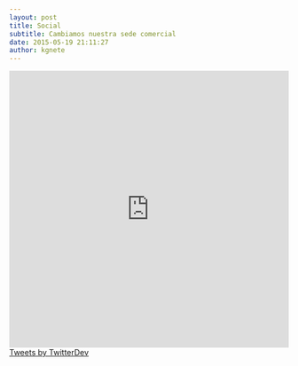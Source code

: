```yaml
---
layout: post
title: Social
subtitle: Cambiamos nuestra sede comercial
date: 2015-05-19 21:11:27
author: kgnete
---
```



<div class="col-md-6">
  <div class="block">
      <embed src="https://www.facebook.com/plugins/page.php?href=https%3A%2F%2Fwww.facebook.com%2Fiioottcc&tabs=timeline&width=500&height=500&small_header=false&adapt_container_width=true&hide_cover=false&show_facepile=true&appId" width="100%" height="500">
  </div>
</div>


<div class="col-md-6">
  <div class="block">
    <a class="twitter-timeline" href="https://twitter.com/iotces">Tweets by TwitterDev</a> <script async src="//platform.twitter.com/widgets.js" charset="utf-8"></script>
  </div>
</div>
